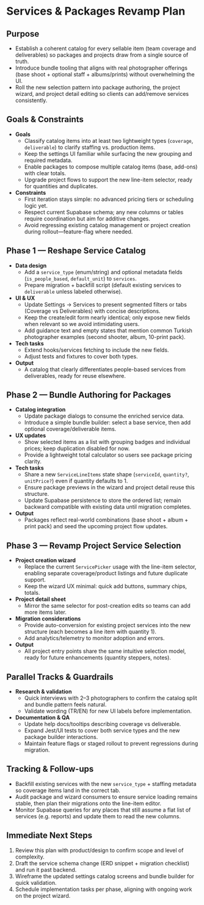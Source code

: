 # Services & Packages Revamp Plan

## Purpose
- Establish a coherent catalog for every sellable item (team coverage and deliverables) so packages and projects draw from a single source of truth.
- Introduce bundle tooling that aligns with real photographer offerings (base shoot + optional staff + albums/prints) without overwhelming the UI.
- Roll the new selection pattern into package authoring, the project wizard, and project detail editing so clients can add/remove services consistently.

## Goals & Constraints
- **Goals**
  - Classify catalog items into at least two lightweight types (`coverage`, `deliverable`) to clarify staffing vs. production items.
  - Keep the settings UI familiar while surfacing the new grouping and required metadata.
  - Enable packages to compose multiple catalog items (base, add-ons) with clear totals.
  - Upgrade project flows to support the new line-item selector, ready for quantities and duplicates.
- **Constraints**
  - First iteration stays simple: no advanced pricing tiers or scheduling logic yet.
  - Respect current Supabase schema; any new columns or tables require coordination but aim for additive changes.
  - Avoid regressing existing catalog management or project creation during rollout—feature-flag where needed.

## Phase 1 — Reshape Service Catalog
- **Data design**
  - Add a `service_type` (enum/string) and optional metadata fields (`is_people_based`, `default_unit`) to `services`.
  - Prepare migration + backfill script (default existing services to `deliverable` unless labeled otherwise).
- **UI & UX**
  - Update Settings → Services to present segmented filters or tabs (Coverage vs Deliverables) with concise descriptions.
  - Keep the create/edit form nearly identical; only expose new fields when relevant so we avoid intimidating users.
  - Add guidance text and empty states that mention common Turkish photographer examples (second shooter, album, 10-print pack).
- **Tech tasks**
  - Extend hooks/services fetching to include the new fields.
  - Adjust tests and fixtures to cover both types.
- **Output**
  - A catalog that clearly differentiates people-based services from deliverables, ready for reuse elsewhere.

## Phase 2 — Bundle Authoring for Packages
- **Catalog integration**
  - Update package dialogs to consume the enriched service data.
  - Introduce a simple bundle builder: select a base service, then add optional coverage/deliverable items.
- **UX updates**
  - Show selected items as a list with grouping badges and individual prices; keep duplication disabled for now.
  - Provide a lightweight total calculator so users see package pricing clarity.
- **Tech tasks**
  - Share a new `ServiceLineItems` state shape (`serviceId`, `quantity?`, `unitPrice?`) even if quantity defaults to 1.
  - Ensure package previews in the wizard and project detail reuse this structure.
  - Update Supabase persistence to store the ordered list; remain backward compatible with existing data until migration completes.
- **Output**
  - Packages reflect real-world combinations (base shoot + album + print pack) and seed the upcoming project flow updates.

## Phase 3 — Revamp Project Service Selection
- **Project creation wizard**
  - Replace the current `ServicePicker` usage with the line-item selector, enabling separate coverage/product listings and future duplicate support.
  - Keep the wizard UX minimal: quick add buttons, summary chips, totals.
- **Project detail sheet**
  - Mirror the same selector for post-creation edits so teams can add more items later.
- **Migration considerations**
  - Provide auto-conversion for existing project services into the new structure (each becomes a line item with quantity 1).
  - Add analytics/telemetry to monitor adoption and errors.
- **Output**
  - All project entry points share the same intuitive selection model, ready for future enhancements (quantity steppers, notes).

## Parallel Tracks & Guardrails
- **Research & validation**
  - Quick interviews with 2–3 photographers to confirm the catalog split and bundle pattern feels natural.
  - Validate wording (TR/EN) for new UI labels before implementation.
- **Documentation & QA**
  - Update help docs/tooltips describing coverage vs deliverable.
  - Expand Jest/UI tests to cover both service types and the new package builder interactions.
  - Maintain feature flags or staged rollout to prevent regressions during migration.

## Tracking & Follow-ups
- Backfill existing services with the new `service_type` + staffing metadata so coverage items land in the correct tab.
- Audit package and wizard consumers to ensure service loading remains stable, then plan their migrations onto the line-item editor.
- Monitor Supabase queries for any places that still assume a flat list of services (e.g. reports) and update them to read the new columns.

## Immediate Next Steps
1. Review this plan with product/design to confirm scope and level of complexity.
2. Draft the service schema change (ERD snippet + migration checklist) and run it past backend.
3. Wireframe the updated settings catalog screens and bundle builder for quick validation.
4. Schedule implementation tasks per phase, aligning with ongoing work on the project wizard.

